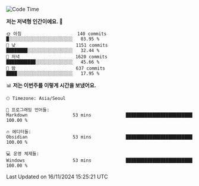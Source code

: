   <!--START_SECTION:waka-->
![Code Time](http://img.shields.io/badge/Code%20Time-441%20hrs%204%20mins-blue)

**저는 저녁형 인간이에요. 🦉** 

```text
🌞 아침                     140 commits         █░░░░░░░░░░░░░░░░░░░░░░░░   03.95 % 
🌆 낮　                     1151 commits        ████████░░░░░░░░░░░░░░░░░   32.44 % 
🌃 저녁                     1620 commits        ███████████░░░░░░░░░░░░░░   45.66 % 
🌙 밤　                     637 commits         ████░░░░░░░░░░░░░░░░░░░░░   17.95 % 
```


📊 **저는 이번주를 이렇게 시간을 보냈어요.** 

```text
🕑︎ Timezone: Asia/Seoul

💬 프로그래밍 언어들: 
Markdown                 53 mins             █████████████████████████   100.00 % 

🔥 에디터들: 
Obsidian                 53 mins             █████████████████████████   100.00 % 

💻 운영 체제들: 
Windows                  53 mins             █████████████████████████   100.00 % 
```


 Last Updated on 16/11/2024 15:25:21 UTC
<!--END_SECTION:waka-->
